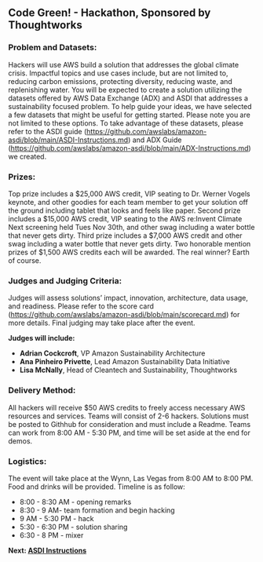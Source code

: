 ## Code Green! - Hackathon, Sponsored by Thoughtworks

### Problem and Datasets:
Hackers will use AWS build a solution that addresses the global climate crisis. Impactful topics and use cases include, but are not limited to, reducing carbon emissions, protecting diversity, reducing waste, and replenishing water.
You will be expected to create a solution utilizing the datasets offered by AWS Data Exchange (ADX) and ASDI that addresses a sustainability focused problem. To help guide your ideas, we have selected a few datasets that might be useful for getting started. Please note you are not limited to these options.
To take advantage of these datasets, please refer to the ASDI guide (https://github.com/awslabs/amazon-asdi/blob/main/ASDI-Instructions.md) and ADX Guide (https://github.com/awslabs/amazon-asdi/blob/main/ADX-Instructions.md) we created.

### Prizes:
Top prize includes a $25,000 AWS credit, VIP seating to Dr. Werner Vogels keynote, and other goodies for each team member to get your solution off the ground including tablet that looks and feels like paper.
Second prize includes a $15,000 AWS credit, VIP seating to the AWS re:Invent Climate Next screening held Tues Nov 30th, and other swag including a water bottle that never gets dirty.
Third prize includes a $7,000 AWS credit and other swag including a water bottle that never gets dirty.
Two honorable mention prizes of $1,500 AWS credits each will be awarded.
The real winner? Earth of course.

### Judges and Judging Criteria:
Judges will assess solutions’ impact, innovation, architecture, data usage, and readiness. Please refer to the score card (https://github.com/awslabs/amazon-asdi/blob/main/scorecard.md) for more details. Final judging may take place after the event. 
 
**Judges will include:**
- **Adrian Cockcroft**, VP Amazon Sustainability Architecture
- **Ana Pinheiro Privette**, Lead Amazon Sustainability Data Initiative 
- **Lisa McNally**, Head of Cleantech and Sustainability, Thoughtworks

### Delivery Method: 
All hackers will receive $50 AWS credits to freely access necessary AWS resources and services. Teams will consist of 2-6 hackers. Solutions must be posted to Githhub for consideration and must include a Readme. 
Teams can work from 8:00 AM - 5:30 PM, and time will be set aside at the end for demos.

### Logistics: 
The event will take place at the Wynn, Las Vegas from 8:00 AM to 8:00 PM. Food and drinks will be provided. Timeline is as follow: 
- 8:00 - 8:30 AM - opening remarks
- 8:30 - 9 AM- team formation and begin hacking
- 9 AM - 5:30 PM - hack
- 5:30 - 6:30 PM - solution sharing
- 6:30 - 8 PM - mixer

**Next: [ASDI Instructions](ASDI-Instructions.md)**
